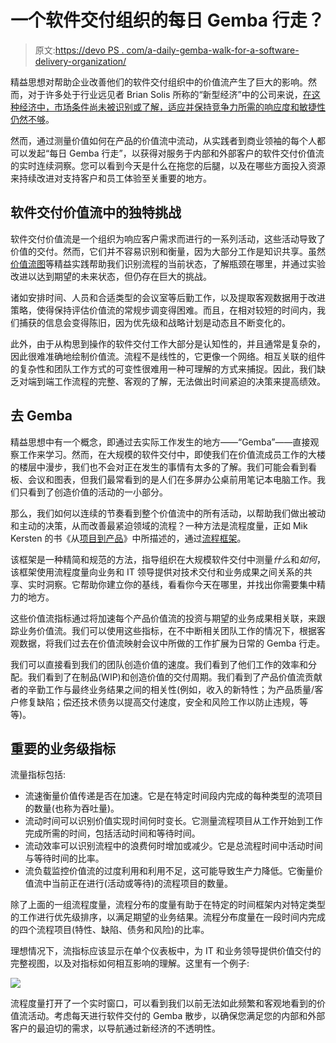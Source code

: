 # 一个软件交付组织的每日 Gemba 行走？

> 原文:[https://devo PS . com/a-daily-gemba-walk-for-a-software-delivery-organization/](https://devops.com/a-daily-gemba-walk-for-a-software-delivery-organization/)

精益思想对帮助企业改善他们的软件交付组织中的价值流产生了巨大的影响。然而，对于许多处于行业远见者 Brian Solis 所称的“新型经济”中的公司来说，[在这种经济中，市场条件尚未被识别或了解，适应并保持竞争力所需的响应度和敏捷性仍然不够](https://www.zdnet.com/article/get-ready-for-the-novel-economy-and-recovering-from-covid-19-fallout/)。

然而，通过测量价值如何在产品的价值流中流动，从实践者到商业领袖的每个人都可以发起“每日 Gemba 行走”，以获得对服务于内部和外部客户的软件交付价值流的实时连续洞察。您可以看到今天是什么在拖您的后腿，以及在哪些方面投入资源来持续改进对支持客户和员工体验至关重要的地方。

## 软件交付价值流中的独特挑战

软件交付价值流是一个组织为响应客户需求而进行的一系列活动，这些活动导致了价值的交付。然而，它们并不容易识别和衡量，因为大部分工作是知识共享。虽然[价值流图](https://devops.com/webinars/secrets-of-value-stream-mapping-for-future-state/)等精益实践帮助我们识别流程的当前状态，了解瓶颈在哪里，并通过实验改进以达到期望的未来状态，但仍存在巨大的挑战。

诸如安排时间、人员和合适类型的会议室等后勤工作，以及提取客观数据用于改进策略，使得保持评估价值流的常规步调变得困难。而且，在相对较短的时间内，我们捕获的信息会变得陈旧，因为优先级和战略计划是动态且不断变化的。

此外，由于从构思到操作的软件交付工作大部分是认知性的，并且通常是复杂的，因此很难准确地绘制价值流。流程不是线性的，它更像一个网络。相互关联的组件的复杂性和团队工作方式的可变性很难用一种可理解的方式来捕捉。因此，我们缺乏对端到端工作流程的完整、客观的了解，无法做出时间紧迫的决策来提高绩效。

## 去 Gemba

精益思想中有一个概念，即通过去实际工作发生的地方——“Gemba”——直接观察工作来学习。然而，在大规模的软件交付中，即使我们在价值流成员工作的大楼的楼层中漫步，我们也不会对正在发生的事情有太多的了解。我们可能会看到看板、会议和图表，但我们最常看到的是人们在多屏办公桌前用笔记本电脑工作。我们只看到了创造价值的活动的一小部分。

那么，我们如何以连续的节奏看到整个价值流中的所有活动，以帮助我们做出被动和主动的决策，从而改善最紧迫领域的流程？一种方法是流程度量，正如 Mik Kersten 的书《从[项目到产品](https://projecttoproduct.org/about-the-book/)》中所描述的，通过[流程框架](https://flowframework.org/)。

该框架是一种精简和规范的方法，指导组织在大规模软件交付中测量*什么*和*如何*，该框架使用流程度量向业务和 IT 领导提供对技术交付和业务成果之间关系的共享、实时洞察。它帮助你建立你的基线，看看你今天在哪里，并找出你需要集中精力的地方。

这些价值流指标通过将加速每个产品价值流的投资与期望的业务成果相关联，来跟踪业务价值流。我们可以使用这些指标，在不中断相关团队工作的情况下，根据客观数据，将我们过去在价值流映射会议中所做的工作扩展为日常的 Gemba 行走。

我们可以直接看到我们的团队创造价值的速度。我们看到了他们工作的效率和分配。我们看到了在制品(WIP)和创造价值的交付周期。我们看到了产品价值流贡献者的辛勤工作与最终业务结果之间的相关性(例如，收入的新特性；为产品质量/客户修复缺陷；偿还技术债务以提高交付速度，安全和风险工作以防止违规，等等)。

## 重要的业务级指标

流量指标包括:

*   流速衡量价值传递是否在加速。它是在特定时间段内完成的每种类型的流项目的数量(也称为吞吐量)。
*   流动时间可以识别价值实现时间何时变长。它测量流程项目从工作开始到工作完成所需的时间，包括活动时间和等待时间。
*   流动效率可以识别流程中的浪费何时增加或减少。它是总流程时间中活动时间与等待时间的比率。
*   流负载监控价值流的过度利用和利用不足，这可能导致生产力降低。它衡量价值流中当前正在进行(活动或等待)的流程项目的数量。

除了上面的一组流程度量，流程分布的度量有助于在特定的时间框架内对特定类型的工作进行优先级排序，以满足期望的业务结果。流程分布度量在一段时间内完成的四个流程项目(特性、缺陷、债务和风险)的比率。

理想情况下，流指标应该显示在单个仪表板中，为 IT 和业务领导提供价值交付的完整视图，以及对指标如何相互影响的理解。这里有一个例子:

![](../Images/3e0f5093187a7abe7cba5bf548ea0780.png)

流程度量打开了一个实时窗口，可以看到我们以前无法如此频繁和客观地看到的价值流活动。考虑每天进行软件交付的 Gemba 散步，以确保您满足您的内部和外部客户的最迫切的需求，以导航通过新经济的不透明性。